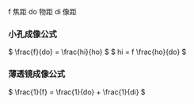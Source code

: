 f 焦距
do 物距
di 像距

### 小孔成像公式

$ \frac{f}{do} = \frac{hi}{ho} $ $ hi = f \frac{ho}{do} $

### 薄透镜成像公式

$ \frac{1}{f} = \frac{1}{do} + \frac{1}{di} $
